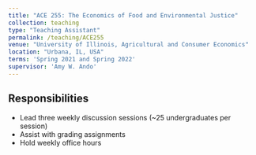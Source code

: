 ```yaml
---
title: "ACE 255: The Economics of Food and Environmental Justice"
collection: teaching
type: "Teaching Assistant"
permalink: /teaching/ACE255
venue: "University of Illinois, Agricultural and Consumer Economics"
location: "Urbana, IL, USA"
terms: 'Spring 2021 and Spring 2022'
supervisor: 'Amy W. Ando'
---
```

Responsibilities
---
* Lead three weekly discussion sessions (~25 undergraduates per session)
* Assist with grading assignments
* Hold weekly office hours
